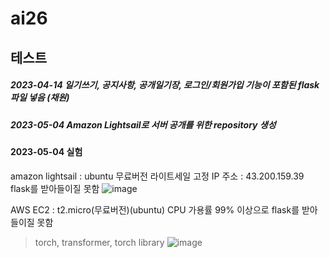 # ai26

## 테스트

##### 2023-04-14 일기쓰기, 공지사항, 공개일기장, 로그인/회원가입 기능이 포함된 flask 파일 넣음 (채원)
##### 2023-05-04 Amazon Lightsail로 서버 공개를 위한 repository 생성


#### 2023-05-04 실험
amazon lightsail : ubuntu 무료버전 라이트세일 고정 IP 주소 : 43.200.159.39
flask를 받아들이질 못함
![image](https://user-images.githubusercontent.com/114221089/236109892-09b0e7fb-82ef-4027-8f8a-079f61b7eb01.png)

AWS EC2 : t2.micro(무료버전)(ubuntu) 
CPU 가용률 99% 이상으로 flask를 받아들이질 못함
> torch, transformer, torch library
![image](https://user-images.githubusercontent.com/114221089/236109639-3d24b224-3437-4658-bfea-b623245e248e.png)
